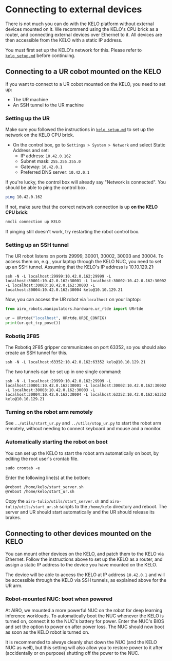 # Connecting to external devices

There is not much you can do with the KELO platform without external devices mounted on it.
We recommend using the KELO's CPU brick as a router, and connecting external devices over Ethernet to it.
All devices are then accessible from the KELO with a static IP address.

You must first set up the KELO's network for this. Please refer to [`kelo_setup.md`](./kelo_setup.md) before continuing.

## Connecting to a UR cobot mounted on the KELO

If you want to connect to a UR cobot mounted on the KELO, you need to set up:

- The UR machine
- An SSH tunnel to the UR machine

### Setting up the UR

Make sure you followed the instructions in [`kelo_setup.md`](./kelo_setup.md) to set up the network on the KELO CPU brick.

* On the control box, go to `Settings > System > Network` and select Static Address and set:
    * IP address: `10.42.0.162`
    * Subnet mask: `255.255.255.0`
    * Gateway: `10.42.0.1`
    * Preferred DNS server: `10.42.0.1`

If you're lucky, the control box will already say "Network is connected".
You should be able to ping the control box.

```bash
ping 10.42.0.162
```

If not, make sure that the correct network connection is up **on the KELO CPU brick**:

```bash
nmcli connection up KELO
```

If pinging still doesn't work, try restarting the robot control box.

### Setting up an SSH tunnel

The UR robot listens on ports 29999, 30001, 30002, 30003 and 30004. To access them on, e.g., your laptop through the KELO NUC,
you need to set up an SSH tunnel. Assuming that the KELO's IP address is 10.10.129.21:

```commandline
ssh -N -L localhost:29999:10.42.0.162:29999 -L localhost:30001:10.42.0.162:30001 -L localhost:30002:10.42.0.162:30002 -L localhost:30003:10.42.0.162:30003 -L localhost:30004:10.42.0.162:30004 kelo@10.10.129.21
```

Now, you can access the UR robot via `localhost` on your laptop:

```python
from airo_robots.manipulators.hardware.ur_rtde import URrtde

ur = URrtde("localhost", URrtde.UR3E_CONFIG)
print(ur.get_tcp_pose())
```

### Robotiq 2F85

The Robotiq 2F85 gripper communicates on port 63352, so you should also create an SSH tunnel for this.


```commandline
ssh -N -L localhost:63352:10.42.0.162:63352 kelo@10.10.129.21
```

The two tunnels can be set up in one single command:

```commandline
ssh -N -L localhost:29999:10.42.0.162:29999 -L localhost:30001:10.42.0.162:30001 -L localhost:30002:10.42.0.162:30002 -L localhost:30003:10.42.0.162:30003 -L localhost:30004:10.42.0.162:30004 -L localhost:63352:10.42.0.162:63352 kelo@10.10.129.21
```

### Turning on the robot arm remotely

See `../utils/start_ur.py` and `../utils/stop_ur.py` to start the robot arm remotely, without needing to connect
keyboard and mouse and a monitor.

### Automatically starting the robot on boot

You can set up the KELO to start the robot arm automatically on boot, by editing the root user's crontab file.

```commandline
sudo crontab -e
```

Enter the following line(s) at the bottom:

```
@reboot /home/kelo/start_server.sh
@reboot /home/kelo/start_ur.sh
```

Copy the `airo-tulip/utils/start_server.sh` and `airo-tulip/utils/start_ur.sh` scripts to the `/home/kelo` directory
and reboot. The server and UR should start automatically and the UR should release its brakes.

## Connecting to other devices mounted on the KELO

You can mount other devices on the KELO, and patch them to the KELO via Ethernet. Follow the instructions above to set up the KELO as a router, and assign a static IP address to the device you have mounted on the KELO.

The device will be able to access the KELO at IP address `10.42.0.1` and will be accessible through the KELO via SSH tunnels, as explained above for the UR arm.

### Robot-mounted NUC: boot when powered

At AIRO, we mounted a more powerful NUC on the robot for deep learning inference workloads. To automatically boot the NUC whenever the KELO is turned on, connect it to the NUC's battery for power. Enter the NUC's BIOS and set the option to power on after power loss. The NUC should now boot as soon as the KELO robot is turned on.

It is recommended to always cleanly shut down the NUC (and the KELO NUC as well), but this setting will also allow you to restore power to it after (accidentally or on purpose) shutting off the power to the NUC.
